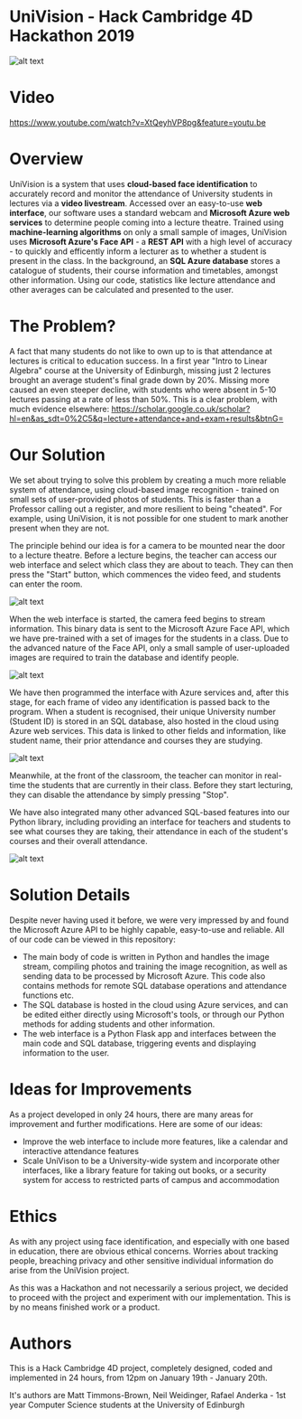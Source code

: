 # UniVision - Hack Cambridge 4D Hackathon 2019

![alt text](https://raw.githubusercontent.com/the-raspberry-pi-guy/UniVision/master/static/UniVision_logo.png)

# Video
https://www.youtube.com/watch?v=XtQeyhVP8pg&feature=youtu.be

# Overview
UniVision is a system that uses **cloud-based face identification** to accurately record and monitor the attendance of University students in lectures via a **video livestream**. Accessed over an easy-to-use **web interface**, our software uses a standard webcam and **Microsoft Azure web services** to determine people coming into a lecture theatre. Trained using **machine-learning algorithms** on only a small sample of images, UniVision uses **Microsoft Azure's Face API** - a **REST API** with a high level of accuracy - to quickly and efficently inform a lecturer as to whether a student is present in the class. In the background, an **SQL Azure database** stores a catalogue of students, their course information and timetables, amongst other information. Using our code, statistics like lecture attendance and other averages can be calculated and presented to the user.

# The Problem?
A fact that many students do not like to own up to is that attendance at lectures is critical to education success. In a first year "Intro to Linear Algebra" course at the University of Edinburgh, missing just 2 lectures brought an average student's final grade down by 20%. Missing more caused an even steeper decline, with students who were absent in 5-10 lectures passing at a rate of less than 50%. This is a clear problem, with much evidence elsewhere: https://scholar.google.co.uk/scholar?hl=en&as_sdt=0%2C5&q=lecture+attendance+and+exam+results&btnG=

# Our Solution
We set about trying to solve this problem by creating a much more reliable system of attendance, using cloud-based image recognition - trained on small sets of user-provided photos of students. This is faster than a Professor calling out a register, and more resilient to being "cheated". For example, using UniVision, it is not possible for one student to mark another present when they are not.

The principle behind our idea is for a camera to be mounted near the door to a lecture theatre. Before a lecture begins, the teacher can access our web interface and select which class they are about to teach. They can then press the "Start" button, which commences the video feed, and students can enter the room.

![alt text](https://raw.githubusercontent.com/the-raspberry-pi-guy/UniVision/master/images/2.jpg)

When the web interface is started, the camera feed begins to stream information. This binary data is sent to the Microsoft Azure Face API, which we have pre-trained with a set of images for the students in a class. Due to the advanced nature of the Face API, only a small sample of user-uploaded images are required to train the database and identify people.

![alt text](https://github.com/the-raspberry-pi-guy/UniVision/blob/master/images/demo1.gif?raw=true)

We have then programmed the interface with Azure services and, after this stage, for each frame of video any identification is passed back to the program. When a student is recognised, their unique University number (Student ID) is stored in an SQL database, also hosted in the cloud using Azure web services. This data is linked to other fields and information, like student name, their prior attendance and courses they are studying.

![alt text](https://raw.githubusercontent.com/the-raspberry-pi-guy/UniVision/master/images/database.png)

Meanwhile, at the front of the classroom, the teacher can monitor in real-time the students that are currently in their class. Before they start lecturing, they can disable the attendance by simply pressing "Stop".

We have also integrated many other advanced SQL-based features into our Python library, including providing an interface for teachers and students to see what courses they are taking, their attendance in each of the student's courses and their overall attendance.

![alt text](https://raw.githubusercontent.com/the-raspberry-pi-guy/UniVision/master/images/1.jpg)

# Solution Details

Despite never having used it before, we were very impressed by and found the Microsoft Azure API to be highly capable, easy-to-use and reliable. All of our code can be viewed in this repository:
- The main body of code is written in Python and handles the image stream, compiling photos and training the image recognition, as well as sending data to be processed by Microsoft Azure. This code also contains methods for remote SQL database operations and attendance functions etc.
- The SQL database is hosted in the cloud using Azure services, and can be edited either directly using Microsoft's tools, or through our Python methods for adding students and other information.
- The web interface is a Python Flask app and interfaces between the main code and SQL database, triggering events and displaying information to the user.

# Ideas for Improvements

As a project developed in only 24 hours, there are many areas for improvement and further modifications. Here are some of our ideas:
- Improve the web interface to include more features, like a calendar and interactive attendance features
- Scale UniVison to be a University-wide system and incorporate other interfaces, like a library feature for taking out books, or a security system for access to restricted parts of campus and accommodation

# Ethics

As with any project using face identification, and especially with one based in education, there are obvious ethical concerns. Worries about tracking people, breaching privacy and other sensitive individual information do arise from the UniVision project.

As this was a Hackathon and not necessarily a serious project, we decided to proceed with the project and experiment with our implementation. This is by no means finished work or a product.

# Authors

This is a Hack Cambridge 4D project, completely designed, coded and implemented in 24 hours, from 12pm on January 19th - January 20th.

It's authors are Matt Timmons-Brown, Neil Weidinger, Rafael Anderka - 1st year Computer Science students at the University of Edinburgh
